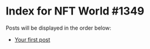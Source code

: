# Index for NFT World #1349
Posts will be displayed in the order below:

- [Your first post](./001-first.md)

